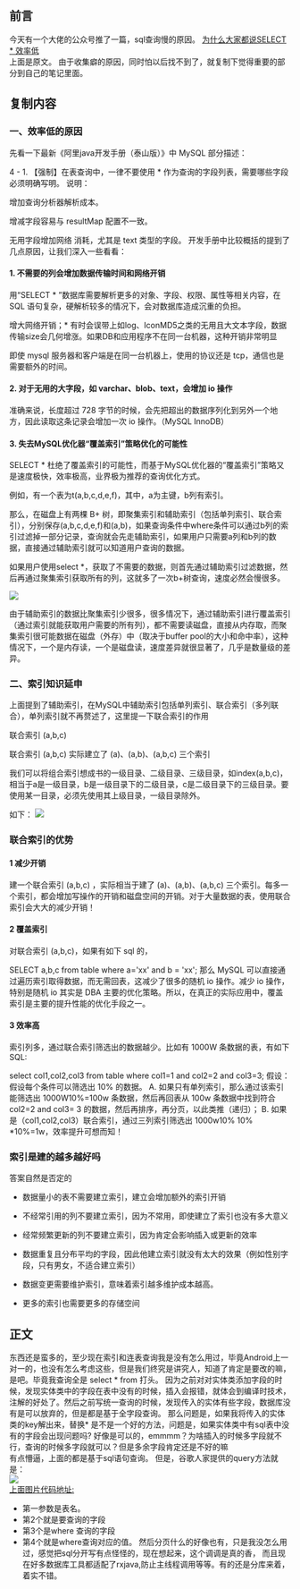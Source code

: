 
## 前言
今天有一个大佬的公众号推了一篇，sql查询慢的原因。
[为什么大家都说SELECT * 效率低](https://mp.weixin.qq.com/s/IK9lGoxwS4NiKIZg1FLInQ)
<br> 上面是原文。
由于收集癖的原因，同时怕以后找不到了，就复制下觉得重要的部分到自己的笔记里面。
## 复制内容
### 一、效率低的原因

先看一下最新《阿里java开发手册（泰山版）》中 MySQL 部分描述：

4 - 1. 【强制】在表查询中，一律不要使用 * 作为查询的字段列表，需要哪些字段必须明确写明。 
说明：

增加查询分析器解析成本。

增减字段容易与 resultMap 配置不一致。

无用字段增加网络 消耗，尤其是 text 类型的字段。
开发手册中比较概括的提到了几点原因，让我们深入一些看看：

#### 1. 不需要的列会增加数据传输时间和网络开销

用“SELECT * ”数据库需要解析更多的对象、字段、权限、属性等相关内容，在 SQL 语句复杂，硬解析较多的情况下，会对数据库造成沉重的负担。

增大网络开销；* 有时会误带上如log、IconMD5之类的无用且大文本字段，数据传输size会几何增涨。如果DB和应用程序不在同一台机器，这种开销非常明显

即使 mysql 服务器和客户端是在同一台机器上，使用的协议还是 tcp，通信也是需要额外的时间。
#### 2. 对于无用的大字段，如 varchar、blob、text，会增加 io 操作

准确来说，长度超过 728 字节的时候，会先把超出的数据序列化到另外一个地方，因此读取这条记录会增加一次 io 操作。（MySQL InnoDB）

#### 3. 失去MySQL优化器“覆盖索引”策略优化的可能性

SELECT * 杜绝了覆盖索引的可能性，而基于MySQL优化器的“覆盖索引”策略又是速度极快，效率极高，业界极为推荐的查询优化方式。

例如，有一个表为t(a,b,c,d,e,f)，其中，a为主键，b列有索引。

那么，在磁盘上有两棵 B+ 树，即聚集索引和辅助索引（包括单列索引、联合索引），分别保存(a,b,c,d,e,f)和(a,b)，如果查询条件中where条件可以通过b列的索引过滤掉一部分记录，查询就会先走辅助索引，如果用户只需要a列和b列的数据，直接通过辅助索引就可以知道用户查询的数据。

如果用户使用select *，获取了不需要的数据，则首先通过辅助索引过滤数据，然后再通过聚集索引获取所有的列，这就多了一次b+树查询，速度必然会慢很多。

![](https://gitee.com/lalalaxiaowifi/pictures/raw/master/image/20201223140853.png)

由于辅助索引的数据比聚集索引少很多，很多情况下，通过辅助索引进行覆盖索引（通过索引就能获取用户需要的所有列），都不需要读磁盘，直接从内存取，而聚集索引很可能数据在磁盘（外存）中（取决于buffer pool的大小和命中率），这种情况下，一个是内存读，一个是磁盘读，速度差异就很显著了，几乎是数量级的差异。


### 二、索引知识延申

上面提到了辅助索引，在MySQL中辅助索引包括单列索引、联合索引（多列联合），单列索引就不再赘述了，这里提一下联合索引的作用

联合索引 (a,b,c)

联合索引 (a,b,c) 实际建立了 (a)、(a,b)、(a,b,c) 三个索引

我们可以将组合索引想成书的一级目录、二级目录、三级目录，如index(a,b,c)，相当于a是一级目录，b是一级目录下的二级目录，c是二级目录下的三级目录。要使用某一目录，必须先使用其上级目录，一级目录除外。

如下：
![](https://gitee.com/lalalaxiaowifi/pictures/raw/master/image/20201223141118.png)

 ### 联合索引的优势

#### 1 减少开销

建一个联合索引 (a,b,c) ，实际相当于建了 (a)、(a,b)、(a,b,c) 三个索引。每多一个索引，都会增加写操作的开销和磁盘空间的开销。对于大量数据的表，使用联合索引会大大的减少开销！

#### 2 覆盖索引

对联合索引 (a,b,c)，如果有如下 sql 的，

SELECT a,b,c from table where a='xx' and b = 'xx';
那么 MySQL 可以直接通过遍历索引取得数据，而无需回表，这减少了很多的随机 io 操作。减少 io 操作，特别是随机 io 其实是 DBA 主要的优化策略。所以，在真正的实际应用中，覆盖索引是主要的提升性能的优化手段之一。
#### 3 效率高

索引列多，通过联合索引筛选出的数据越少。比如有 1000W 条数据的表，有如下SQL:

select col1,col2,col3 from table where col1=1 and col2=2 and col3=3;
假设：假设每个条件可以筛选出 10% 的数据。
A. 如果只有单列索引，那么通过该索引能筛选出 1000W10%=100w 条数据，然后再回表从 100w 条数据中找到符合 col2=2 and col3= 3 的数据，然后再排序，再分页，以此类推（递归）；
B. 如果是（col1,col2,col3）联合索引，通过三列索引筛选出 1000w10% 10% *10%=1w，效率提升可想而知！

### 索引是建的越多越好吗

答案自然是否定的

* 数据量小的表不需要建立索引，建立会增加额外的索引开销

* 不经常引用的列不要建立索引，因为不常用，即使建立了索引也没有多大意义

* 经常频繁更新的列不要建立索引，因为肯定会影响插入或更新的效率

* 数据重复且分布平均的字段，因此他建立索引就没有太大的效果（例如性别字段，只有男女，不适合建立索引）

* 数据变更需要维护索引，意味着索引越多维护成本越高。

* 更多的索引也需要更多的存储空间

## 正文 
东西还是蛮多的，至少现在索引和连表查询我是没有怎么用过，毕竟Android上一对一的，也没有怎么考虑这些，但是我们终究是讲究人，知道了肯定是要改的嘛，是吧。毕竟我查询全是 select * from 打头。
因为之前对对实体类添加字段的时候，发现实体类中的字段在表中没有的时候，插入会报错，就体会到编译时技术，注解的好处了。然后之前写统一查询的时候，发现传入的实体有些字段，数据库没有是可以放弃的，但是都是基于全字段查询。
那么问题是，如果我将传入的实体类的key解出来，替换* 是不是一个好的方法，问题是，如果实体类中有sql表中没有的字段会出现问题吗?
好像是可以的，emmmm？为啥插入的时候多字段就不行，查询的时候多字段就可以？但是多余字段肯定还是不好的嘛<br>
有点懵逼，上面的都是基于sql语句查询。
但是，谷歌人家提供的query方法就是：<br>
![](https://gitee.com/lalalaxiaowifi/pictures/raw/master/image/20201223150746.png)  <br>
[上面图片代码地址:](https://developer.android.google.cn/training/data-storage/sqlite?hl=zh_cn)
* 第一参数是表名。
* 第2个就是要查询的字段
* 第3个是where 查询的字段
* 第4个就是where查询对应的值。
然后分页什么的好像也有，只是我没怎么用过，感觉把sql分开写有点怪怪的，现在想起来，这个调调是真的香，
而且现在好多数据库工具都适配了rxjava,防止主线程调用等等。有的还是分库来着，着实不错。
